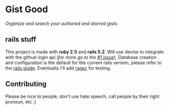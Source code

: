 # Gist Good
*Organize and search your authored and starred gists.*

## rails stuff
This project is made with **ruby 2.5** and **rails 5.2**. Will use devise to integrate with the github login api (*for more go to the [#1 issue](https://github.com/graciano/gist-good/issues/1)*). Database creation and configuration is the default for the current rails version, please refer to the [rails guide](https://guides.rubyonrails.org/). Eventually I'll add [rspec](http://rspec.info/documentation/) for testing.

## Contributing
Please be nice to people, don't use hate speech, call people by their right pronoun, etc ;)
